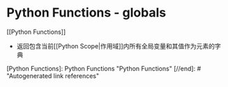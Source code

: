 # Python Functions - globals

[[Python Functions]]

* 返回包含当前[[Python Scope|作用域]]内所有全局变量和其值作为元素的字典

[//begin]: # "Autogenerated link references for markdown compatibility"
[Python Functions]: Python Functions "Python Functions"
[//end]: # "Autogenerated link references"